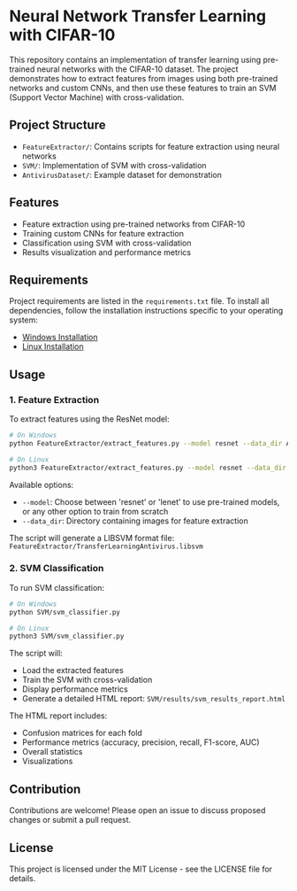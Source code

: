 # Neural Network Transfer Learning with CIFAR-10

This repository contains an implementation of transfer learning using pre-trained neural networks with the CIFAR-10 dataset. The project demonstrates how to extract features from images using both pre-trained networks and custom CNNs, and then use these features to train an SVM (Support Vector Machine) with cross-validation.

## Project Structure

- `FeatureExtractor/`: Contains scripts for feature extraction using neural networks
- `SVM/`: Implementation of SVM with cross-validation
- `AntivirusDataset/`: Example dataset for demonstration

## Features

- Feature extraction using pre-trained networks from CIFAR-10
- Training custom CNNs for feature extraction
- Classification using SVM with cross-validation
- Results visualization and performance metrics

## Requirements

Project requirements are listed in the `requirements.txt` file. To install all dependencies, follow the installation instructions specific to your operating system:

- [Windows Installation](docs/installation_windows.md)
- [Linux Installation](docs/installation_linux.md)

## Usage

### 1. Feature Extraction

To extract features using the ResNet model:
```bash
# On Windows
python FeatureExtractor/extract_features.py --model resnet --data_dir AntivirusDataset

# On Linux
python3 FeatureExtractor/extract_features.py --model resnet --data_dir AntivirusDataset
```

Available options:
- `--model`: Choose between 'resnet' or 'lenet' to use pre-trained models, or any other option to train from scratch
- `--data_dir`: Directory containing images for feature extraction

The script will generate a LIBSVM format file: `FeatureExtractor/TransferLearningAntivirus.libsvm`

### 2. SVM Classification

To run SVM classification:
```bash
# On Windows
python SVM/svm_classifier.py

# On Linux
python3 SVM/svm_classifier.py
```

The script will:
- Load the extracted features
- Train the SVM with cross-validation
- Display performance metrics
- Generate a detailed HTML report: `SVM/results/svm_results_report.html`

The HTML report includes:
- Confusion matrices for each fold
- Performance metrics (accuracy, precision, recall, F1-score, AUC)
- Overall statistics
- Visualizations

## Contribution

Contributions are welcome! Please open an issue to discuss proposed changes or submit a pull request.

## License

This project is licensed under the MIT License - see the LICENSE file for details.
